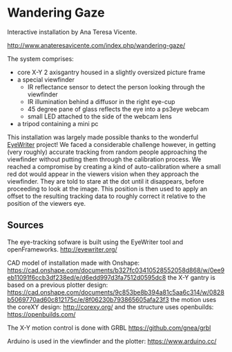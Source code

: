 # Wandering Gaze

Interactive installation by Ana Teresa Vicente.

http://www.anateresavicente.com/index.php/wandering-gaze/

The system comprises:
 - core X-Y 2 axisgantry housed in a slightly oversized picture frame
 - a special viewfinder
 	- IR reflectance sensor to detect the person looking through the viewfinder
 	- IR illumination behind a diffusor in the right eye-cup
 	- 45 degree pane of glass reflects the eye into a ps3eye webcam
 	- small LED attached to the side of the webcam lens
 - a tripod containing a mini pc

This installation was largely made possible thanks to the wonderful [EyeWriter](http://eyewriter.org/) project!  We faced a considerable challenge however, in getting (very roughly) accurate tracking from random people approaching the viewfinder without putting them through the calibration process.  We reached a compromise by creating a kind of auto-calibration where a small red dot would appear in the viewers vision when they approach the viewfinder.  They are told to stare at the dot until it disappears, before proceeding to look at the image.  This position is then used to apply an offset to the resulting tracking data to roughly correct it relative to the position of the viewers eye.


## Sources

The eye-tracking sofware is built using the EyeWriter tool and openFrameworks.
http://eyewriter.org/

CAD model of installation made with Onshape:
https://cad.onshape.com/documents/b327fc03410528552058d868/w/0ee9eb11091f6ccb3df238ed/e/d6edd997d3fa7512d0595dc8
the X-Y gantry is based on a previous plotter design:
https://cad.onshape.com/documents/9c853be8b394a81c5aa6c314/w/0828b5069770ad60c812175c/e/8f06230b793865605afa23f3
the motion uses the coreXY design:
http://corexy.org/
and the structure uses openbuilds:
https://openbuilds.com/

The X-Y motion control is done with GRBL
https://github.com/gnea/grbl

Arduino is used in the viewfinder and the plotter:
https://www.arduino.cc/
